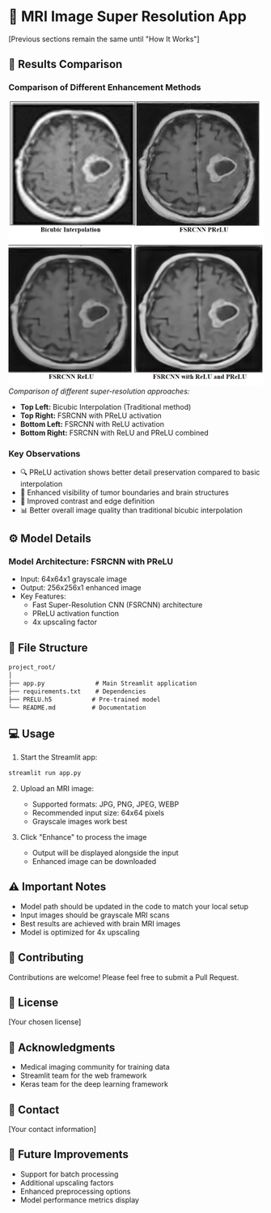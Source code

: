 # 🔬 MRI Image Super Resolution App

[Previous sections remain the same until "How It Works"]

## 📸 Results Comparison

### Comparison of Different Enhancement Methods
![Enhancement Comparison](image.png)
*Comparison of different super-resolution approaches:*
- **Top Left:** Bicubic Interpolation (Traditional method)
- **Top Right:** FSRCNN with PReLU activation
- **Bottom Left:** FSRCNN with ReLU activation
- **Bottom Right:** FSRCNN with ReLU and PReLU combined

### Key Observations
- 🔍 PReLU activation shows better detail preservation compared to basic interpolation
- 🎯 Enhanced visibility of tumor boundaries and brain structures
- 🎨 Improved contrast and edge definition
- 📊 Better overall image quality than traditional bicubic interpolation

## ⚙️ Model Details

### Model Architecture: FSRCNN with PReLU
- Input: 64x64x1 grayscale image
- Output: 256x256x1 enhanced image
- Key Features:
  - Fast Super-Resolution CNN (FSRCNN) architecture
  - PReLU activation function
  - 4x upscaling factor

## 📁 File Structure
```
project_root/
│
├── app.py              # Main Streamlit application
├── requirements.txt    # Dependencies
├── PRELU.h5           # Pre-trained model
└── README.md          # Documentation
```

## 💻 Usage

1. Start the Streamlit app:
```bash
streamlit run app.py
```

2. Upload an MRI image:
   - Supported formats: JPG, PNG, JPEG, WEBP
   - Recommended input size: 64x64 pixels
   - Grayscale images work best

3. Click "Enhance" to process the image
   - Output will be displayed alongside the input
   - Enhanced image can be downloaded

## ⚠️ Important Notes
- Model path should be updated in the code to match your local setup
- Input images should be grayscale MRI scans
- Best results are achieved with brain MRI images
- Model is optimized for 4x upscaling


## 🤝 Contributing
Contributions are welcome! Please feel free to submit a Pull Request.

## 📄 License
[Your chosen license]

## 🙏 Acknowledgments
- Medical imaging community for training data
- Streamlit team for the web framework
- Keras team for the deep learning framework

## 📧 Contact
[Your contact information]

## 🔮 Future Improvements
- Support for batch processing
- Additional upscaling factors
- Enhanced preprocessing options
- Model performance metrics display